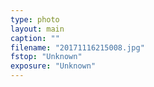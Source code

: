 ```yaml
---
type: photo
layout: main
caption: ""
filename: "20171116215008.jpg"
fstop: "Unknown"
exposure: "Unknown"
---
```

